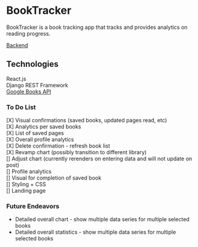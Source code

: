 # BookTracker

BookTracker is a book tracking app that tracks and provides analytics on reading progress.

[Backend](https://github.com/zhaoj1/book_tracker_backend)

## Technologies

React.js    
Django REST Framework    
[Google Books API](https://developers.google.com/books)    

### To Do List

[X] Visual confirmations (saved books, updated pages read, etc)     
[X] Analytics per saved books   
[X] List of saved pages    
[X] Overall profile analytics     
[X] Delete confirmation - refresh book list    
[X] Revamp chart (possibly transition to different library)    
[] Adjust chart (currently rerenders on entering data and will not update on post)    
[] Profile analytics    
[] Visual for completion of saved book    
[] Styling + CSS    
[] Landing page     

### Future Endeavors

- Detailed overall chart - show multiple data series for multiple selected books     
- Detailed overall statistics - show multiple data series for multiple selected books     